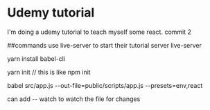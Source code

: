 # Udemy tutorial
I'm doing a udemy tutorial to teach myself some react.
commit 2

##commands
use live-server to start their tutorial server
live-server


yarn install babel-cli

yarn init 
// this is like npm init


babel src/app.js --out-file=public/scripts/app.js --presets=env,react

can add -- watch to watch the file for changes 